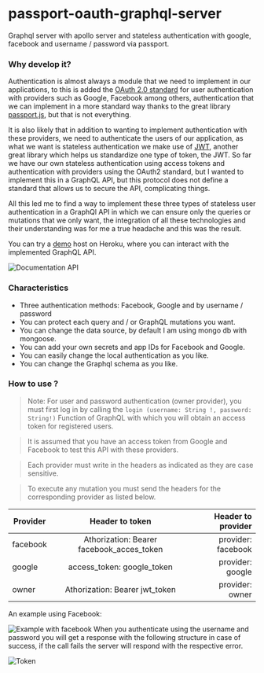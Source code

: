 # passport-oauth-graphql-server
Graphql server with apollo server and stateless authentication with google, facebook and username / password via passport.
### Why develop it?
Authentication is almost always a module that we need to implement in our applications, to this is added the [OAuth 2.0 standard](https://www.digitalocean.com/community/tutorials/an-introduction-to-oauth-2) for user authentication with providers such as Google, Facebook among others, authentication that we can implement in a more standard way thanks to the great library [passport.js](http://www.passportjs.org), but that is not everything.

It is also likely that in addition to wanting to implement authentication with these providers, we need to authenticate the users of our application, as what we want is stateless authentication we make use of [JWT](https://jwt.io/), another great library which helps us standardize one type of token, the JWT.
So far we have our own stateless authentication using access tokens and authentication with providers using the OAuth2 standard, but I wanted to implement this in a GraphQL API, but this protocol does not define a standard that allows us to secure the API, complicating things.

All this led me to find a way to implement these three types of stateless user authentication in a GraphQl API in which we can ensure only the queries or mutations that we only want, the integration of all these technologies and their understanding was for me a true headache and this was the result.

You can try a [demo](https://graphql-oauth-server.herokuapp.com/graphql) host on Heroku, where you can interact with the implemented GraphQL API.

![Documentation API](https://firebasestorage.googleapis.com/v0/b/files-service.appspot.com/o/images%2FDoc.JPG?alt=media&token=40af0879-2135-4fff-85ba-5cf7ed3d5e8a)

### Characteristics
* Three authentication methods: Facebook, Google and by username / password
* You can protect each query and / or GraphQL mutations you want.
* You can change the data source, by default I am using mongo db with mongoose.
* You can add your own secrets and app IDs for Facebook and Google.
* You can easily change the local authentication as you like.
* You can change the Graphql schema as you like.




### How to use ?
> Note: For user and password authentication (owner provider), you must first log in by calling the `login (username: String !, password: String!)` Function of GraphQL with which you will obtain an access token for registered users.

> It is assumed that you have an access token from Google and Facebook to test this API with these providers.

> Each provider must write in the headers as indicated as they are case sensitive.

> To execute any mutation you must send the headers for the corresponding provider as listed below.


| Provider      | Header to token                            |Header to provider     |
| ------------- |:------------------------------------------:| ---------------------:|
| facebook      | Athorization: Bearer facebook_acces_token  | provider: facebook    |              
| google        | access_token: google_token                 | provider: google      |
| owner         | Athorization: Bearer jwt_token             | provider: owner       |       


An example using Facebook:

![Example with facebook](https://firebasestorage.googleapis.com/v0/b/files-service.appspot.com/o/images%2FComment.JPG?alt=media&token=f30b94dc-0f30-43a9-b2a8-34181d0b883c )
When you authenticate using the username and password you will get a response with the following structure in case of success, if the call fails the server will respond with the respective error.

![Token](https://firebasestorage.googleapis.com/v0/b/files-service.appspot.com/o/images%2Fregister.JPG?alt=media&token=4c5d419f-b0ef-4555-b8b9-c031d0d818ce)
          

